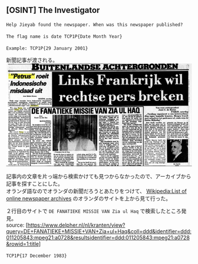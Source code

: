 ## [OSINT] The Investigator
```
Help Jieyab found the newspaper. When was this newspaper published?

The flag name is date TCP1P{Date Month Year}

Example: TCP1P{29 January 2001}
```

新聞記事が渡される。  
![](assets/PETRUS%20roeit%20Indonesische%20misdaad%20uit.png)

記事内の文章を片っ端から検索かけても見つからなかったので、アーカイブから記事を探すことにした。  
オランダ語なのでオランダの新聞だろうとあたりをつけて、 [Wikipedia:List of online newspaper archives](https://en.wikipedia.org/wiki/Wikipedia:List_of_online_newspaper_archives#Netherlands) のオランダのサイトを上から見て行った。  

２行目のサイトで `DE FANATIEKE MISSIE VAN Zia ul Haq` で検索したところ発見。  
source: [https://www.delpher.nl/nl/kranten/view?query=DE+FANATIEKE+MISSIE+VAN+Zia+ul+Haq&coll=ddd&identifier=ddd:011205843:mpeg21:a0728&resultsidentifier=ddd:011205843:mpeg21:a0728&rowid=1:title]  

`TCP1P{17 December 1983}`